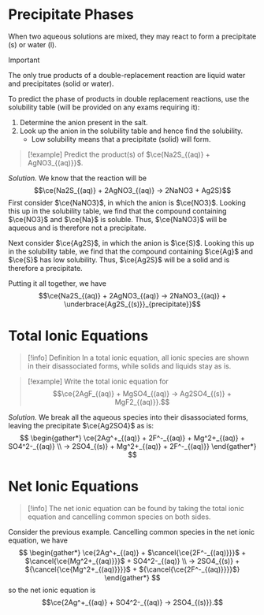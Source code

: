 # Precipitate Phases

When two aqueous solutions are mixed, they may react to form a precipitate (s) or water (l).

> [!important]
> The only true products of a double-replacement reaction are liquid water and precipitates (solid or water).

To predict the phase of products in double replacement reactions, use the solubility table (will be provided on any exams requiring it):

1. Determine the anion present in the salt.
2. Look up the anion in the solubility table and hence find the solubility.
	- Low solubility means that a precipitate (solid) will form.

> [!example]
> Predict the product(s) of $\ce{Na2S_{(aq)} + AgNO3_{(aq)}}$.

_Solution._ We know that the reaction will be
$$\ce{Na2S_{(aq)} + 2AgNO3_{(aq)} -> 2NaNO3 + Ag2S}$$
First consider $\ce{NaNO3}$, in which the anion is $\ce{NO3}$. Looking this up in the solubility table, we find that the compound containing $\ce{NO3}$ and $\ce{Na}$ is soluble. Thus, $\ce{NaNO3}$ will be aqueous and is therefore not a precipitate.

Next consider $\ce{Ag2S}$, in which the anion is $\ce{S}$. Looking this up in the solubility table, we find that the compound containing $\ce{Ag}$ and $\ce{S}$ has low solubility. Thus, $\ce{Ag2S}$ will be a solid and is therefore a precipitate.

Putting it all together, we have
$$\ce{Na2S_{(aq)} + 2AgNO3_{(aq)} -> 2NaNO3_{(aq)} + \underbrace{Ag2S_{(s)}}_{precipitate}}$$

# Total Ionic Equations

> [!info] Definition
> In a total ionic equation, all ionic species are shown in their disassociated forms, while solids and liquids stay as is.

> [!example]
> Write the total ionic equation for $$\ce{2AgF_{(aq)} + MgSO4_{(aq)} -> Ag2SO4_{(s)} + MgF2_{(aq)}}.$$

_Solution._ We break all the aqueous species into their disassociated forms, leaving the precipitate $\ce{Ag2SO4}$ as is:
$$
\begin{gather*}
\ce{2Ag^+_{(aq)} + 2F^-_{(aq)} + Mg^2+_{(aq)} + SO4^2-_{(aq)} \\ -> 2SO4_{(s)} + Mg^2+_{(aq)} + 2F^-_{(aq)}}
\end{gather*}
$$

# Net Ionic Equations

> [!info]
> The net ionic equation can be found by taking the total ionic equation and cancelling common species on both sides.

Consider the previous example. Cancelling common species in the net ionic equation, we have
$$
\begin{gather*}
\ce{2Ag^+_{(aq)} + $\cancel{\ce{2F^-_{(aq)}}}$ + $\cancel{\ce{Mg^2+_{(aq)}}}$ + SO4^2-_{(aq)} \\ -> 2SO4_{(s)} + ${\cancel{\ce{Mg^2+_{(aq)}}}}$ + ${\cancel{\ce{2F^-_{(aq)}}}}$}
\end{gather*}
$$
so the net ionic equation is
$$\ce{2Ag^+_{(aq)} + SO4^2-_{(aq)} -> 2SO4_{(s)}}.$$

